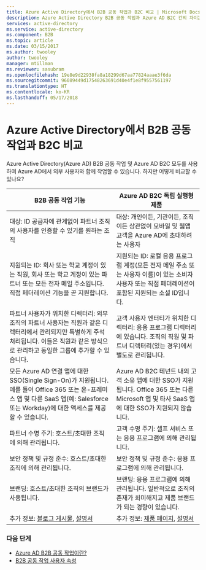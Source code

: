 ```yaml
---
title: Azure Active Directory에서 B2B 공동 작업과 B2C 비교 | Microsoft Docs
description: Azure Active Directory B2B 공동 작업과 Azure AD B2C 간의 차이는 무엇인가요?
services: active-directory
ms.service: active-directory
ms.component: B2B
ms.topic: article
ms.date: 03/15/2017
ms.author: twooley
author: twooley
manager: mtillman
ms.reviewer: sasubram
ms.openlocfilehash: 19e8e9d22938fa8a18299d67aa77824aaae3f6da
ms.sourcegitcommit: 96089449d17548263691d40e4f1e8f9557561197
ms.translationtype: HT
ms.contentlocale: ko-KR
ms.lasthandoff: 05/17/2018
---
```

# <a name="compare-b2b-collaboration-and-b2c-in-azure-active-directory"></a>Azure Active Directory에서 B2B 공동 작업과 B2C 비교

Azure Active Directory(Azure AD) B2B 공동 작업 및 Azure AD B2C 모두를 사용하여 Azure AD에서 외부 사용자와 함께 작업할 수 있습니다. 하지만 어떻게 비교할 수 있나요?


B2B 공동 작업 기능 |     Azure AD B2C 독립 실행형 제품
-------- | --------
대상: ID 공급자에 관계없이 파트너 조직의 사용자를 인증할 수 있기를 원하는 조직 | 대상: 개인이든, 기관이든, 조직이든 상관없이 모바일 및 웹앱 고객을 Azure AD에 초대하려는 사용자
지원되는 ID: 회사 또는 학교 계정이 있는 직원, 회사 또는 학교 계정이 있는 파트너 또는 모든 전자 메일 주소입니다. 직접 페더레이션 기능을 곧 지원합니다.  | 지원되는 ID: 로컬 응용 프로그램 계정(모든 전자 메일 주소 또는 사용자 이름)이 있는 소비자 사용자 또는 직접 페더레이션이 포함된 지원되는 소셜 ID입니다.
파트너 사용자가 위치한 디렉터리: 외부 조직의 파트너 사용자는 직원과 같은 디렉터리에서 관리되지만 특별하게 주석 처리됩니다. 이들은 직원과 같은 방식으로 관리하고 동일한 그룹에 추가할 수 있습니다.  | 고객 사용자 엔터티가 위치한 디렉터리: 응용 프로그램 디렉터리에 있습니다. 조직의 직원 및 파트너 디렉터리(있는 경우)에서 별도로 관리됩니다.
모든 Azure AD 연결 앱에 대한 SSO(Single Sign-On)가 지원됩니다. 예를 들어 Office 365 또는 온-프레미스 앱 및 다른 SaaS 앱(예: Salesforce 또는 Workday)에 대한 액세스를 제공할 수 있습니다.  |  Azure AD B2C 테넌트 내의 고객 소유 앱에 대한 SSO가 지원됩니다. Office 365 또는 다른 Microsoft 앱 및 타사 SaaS 앱에 대한 SSO가 지원되지 않습니다.
파트너 수명 주기: 호스트/초대한 조직에 의해 관리됩니다.  | 고객 수명 주기: 셀프 서비스 또는 응용 프로그램에 의해 관리됩니다.
보안 정책 및 규정 준수: 호스트/초대한 조직에 의해 관리됩니다.  | 보안 정책 및 규정 준수: 응용 프로그램에 의해 관리됩니다.
브랜딩: 호스트/초대한 조직의 브랜드가 사용됩니다.  |    브랜딩: 응용 프로그램에 의해 관리됩니다. 일반적으로 조직의 존재가 희미해지고 제품 브랜드가 되는 경향이 있습니다.
추가 정보: [블로그 게시물](https://blogs.technet.microsoft.com/enterprisemobility/2017/02/01/azure-ad-b2b-new-updates-make-cross-business-collab-easy/), [설명서](what-is-b2b.md)  | 추가 정보: [제품 페이지](https://azure.microsoft.com/services/active-directory-b2c/), [설명서](https://docs.microsoft.com/azure/active-directory-b2c/)


### <a name="next-steps"></a>다음 단계

- [Azure AD B2B 공동 작업이란?](what-is-b2b.md)
- [B2B 공동 작업 사용자 속성](user-properties.md)

